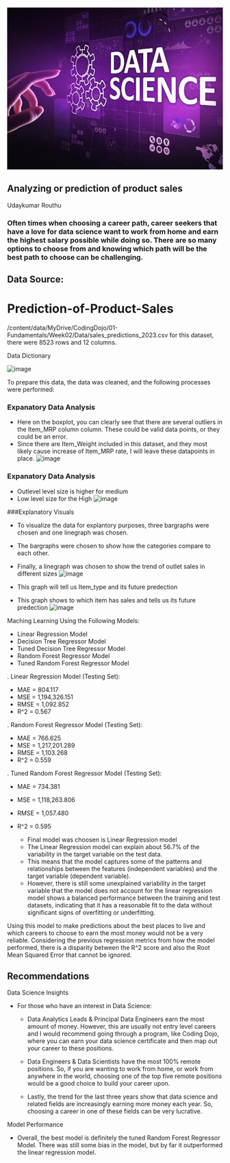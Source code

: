 <p align = "center"> 
  <img src = "https://raw.githubusercontent.com/coding-dojo-data-science/CodingDojo_Images/main/data-science.jpg">
</p>

## Analyzing or prediction of product sales

Udaykumar Routhu

### Often times when choosing a career path, career seekers that have a love for data science want to work from home and earn the highest salary possible while doing so. There are so many options to choose from and knowing which path will be the best path to choose can be challenging.

## Data Source:
# Prediction-of-Product-Sales
/content/data/MyDrive/CodingDojo/01-Fundamentals/Week02/Data/sales_predictions_2023.csv
for this dataset, there were 8523 rows and 12 columns.

Data Dictionary

![image](https://github.com/uday-routhu/Prediction-of-Product-Sales/assets/24350354/a5666e5a-f7d7-4cf2-95a7-e4685fd88553)

To prepare this data, the data was cleaned, and the following processes were performed:
### Expanatory Data Analysis
- Here on the boxplot, you can clearly see that there are several outliers in the Item_MRP column column. These could be valid data points, or they could be an error.
- Since there are Item_Weight included in this dataset, and they most likely cause increase of Item_MRP rate, I will leave these datapoints in place.
![image](https://github.com/uday-routhu/Prediction-of-Product-Sales/assets/24350354/706fc0ae-3f59-4cfa-a8c3-c722518a98bc)

### Expanatory Data Analysis
- Outlevel level size is higher for medium 
- Low level size for the High
![image](https://github.com/uday-routhu/Prediction-of-Product-Sales/assets/24350354/75a4b1e5-37ce-4d8a-b6de-a2c62f02660f)

###Explanatory Visuals
- To visualize the data for explantory purposes, three bargraphs were chosen and one linegraph was chosen.
- The bargraphs were chosen to show how the categories compare to each other. 
- Finally, a linegraph was chosen to show the trend of outlet sales in different sizes
![image](https://github.com/uday-routhu/Prediction-of-Product-Sales/assets/24350354/5ba06446-cc15-4465-b55e-c6971d1405c6)


- This graph will tell us Item_type and its future predection
- This graph shows to which item has sales and tells us its future predection 
![image](https://github.com/uday-routhu/Prediction-of-Product-Sales/assets/24350354/b57cc8ed-11fb-46f1-bbe9-48abd619bd3b)

Maching Learning Using the Following Models:

- Linear Regression Model
- Decision Tree Regressor Model
- Tuned Decision Tree Regressor Model
- Random Forest Regressor Model
- Tuned Random Forest Regressor Model

. Linear Regression Model (Testing Set):

- MAE = 804.117
- MSE = 1,194,326.151
- RMSE = 1,092.852
- R^2 = 0.567

. Random Forest Regressor Model (Testing Set):
- MAE = 766.625
- MSE = 1,217,201.289
- RMSE = 1,103.268
- R^2 = 0.559

. Tuned Random Forest Regressor Model (Testing Set):

- MAE = 734.381
- MSE = 1,118,263.806
- RMSE = 1,057.480
- R^2 = 0.595

  -  Final model was choosen is Linear Regression model
  - The Linear Regression model can explain about 56.7% of the variability in the target variable on the test data.
  -  This means that the model captures some of the patterns and relationships between the features (independent variables) and the target variable (dependent variable). 
  - However, there is still some unexplained variability in the target variable that the model does not account for the linear regression model shows a balanced performance between the training and test datasets, indicating that it has a reasonable fit to the data without significant signs of overfitting or underfitting.

Using this model to make predictions about the best places to live and which careers to choose to earn the most money would not be a very reliable. Considering the previous regression metrics from how the model performed, there is a disparity between the R^2 score and also the Root Mean Squared Error that cannot be ignored.

## Recommendations

Data Science Insights

- For those who have an interest in Data Science:
  - Data Analytics Leads & Principal Data Engineers earn the most amount of money. However, this are usually not entry level careers and I would recommend going through a program, like Coding Dojo, where you can earn your data science certificate and then map out your career to these positions.

  - Data Engineers & Data Scientists have the most 100% remote positions. So, if you are wanting to work from home, or work from anywhere in the world, choosing one of the top five remote positions would be a good choice to build your career upon.
  
  - Lastly, the trend for the last three years show that data science and related fields are increasingly earning more money each year. So, choosing a career in one of these fields can be very lucrative.

Model Performance
- Overall, the best model is definitely the tuned Random Forest Regressor Model. There was still some bias in the model, but by far it outperformed the linear regression model. 

